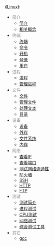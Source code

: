 [《Linux》](docs/Linux/index.md)

- <font color="#8f8f8f">简介</font>
  - [简介](docs/Linux/简介/简介.md)
  - [相关概念](docs/Linux/简介/相关概念.md)
- <font color="#8f8f8f">终端</font>
  - [终端](docs/Linux/终端/终端.md)
  - [命令](docs/Linux/终端/命令.md)
  - [开机](docs/Linux/终端/开机.md)
  - [登录](docs/Linux/终端/登录.md)
  - [用户](docs/Linux/终端/用户.md)
- <font color="#8f8f8f">进程</font>
  - [进程](docs/Linux/进程/进程.md)
  - [管理进程](docs/Linux/进程/管理进程.md)
- <font color="#8f8f8f">文件</font>
  - [文件](docs/Linux/文件/文件.md)
  - [管理文件](docs/Linux/文件/管理文件.md)
  - [处理文本](docs/Linux/文件/处理文本.md)
  - [目录](docs/Linux/文件/目录.md)
- <font color="#8f8f8f">设备</font>
  - [设备](docs/Linux/设备/设备.md)
  - [外存](docs/Linux/设备/外存.md)
  - [文件系统](docs/Linux/设备/文件系统.md)
  - [内存](docs/Linux/设备/内存.md)
- <font color="#8f8f8f">网络</font>
  - [查看IP](docs/Linux/网络/查看IP.md)
  - [查看端口](docs/Linux/网络/查看端口.md)
  - [测试网络连通性](docs/Linux/网络/测试网络连通性.md)
  - [防火墙](docs/Linux/网络/防火墙.md)
  - [SSH](docs/Linux/网络/SSH.md)
  - [HTTP](docs/Linux/网络/HTTP.md)
  - [FTP](docs/Linux/网络/FTP.md)
- <font color="#8f8f8f">测试</font>
  - [测试简介](docs/Linux/测试/测试简介.md)
  - [进程测试](docs/Linux/测试/进程测试.md)
  - [CPU测试](docs/Linux/测试/CPU测试.md)
  - [网络测试](docs/Linux/测试/网络测试.md)
  - [综合测试工具](docs/Linux/测试/综合测试工具.md)
- <font color="#8f8f8f">其它</font>
  - [gcc](docs/Linux/其它/gcc.md)
